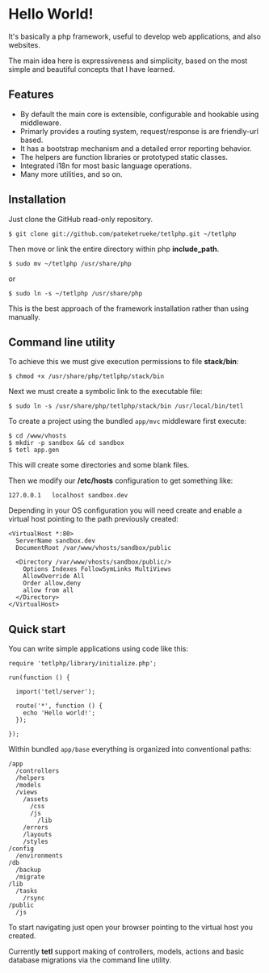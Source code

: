 Hello World!
===========

It's basically a php framework, useful to develop web applications, and also websites.

The main idea here is expressiveness and simplicity, based on the most simple and beautiful concepts that I have learned.

Features
--------

  * By default the main core is extensible, configurable and hookable using middleware.
  * Primarly provides a routing system, request/response is are friendly-url based.
  * It has a bootstrap mechanism and a detailed error reporting behavior.
  * The helpers are function libraries or prototyped static classes.
  * Integrated i18n for most basic language operations.
  * Many more utilities, and so on.

Installation
------------

Just clone the GitHub read-only repository.

    $ git clone git://github.com/pateketrueke/tetlphp.git ~/tetlphp

Then move or link the entire directory within php **include_path**.

    $ sudo mv ~/tetlphp /usr/share/php

or

    $ sudo ln -s ~/tetlphp /usr/share/php

This is the best approach of the framework installation rather than using manually.

Command line utility
--------------------

To achieve this we must give execution permissions to file **stack/bin**:

    $ chmod +x /usr/share/php/tetlphp/stack/bin

Next we must create a symbolic link to the executable file:

    $ sudo ln -s /usr/share/php/tetlphp/stack/bin /usr/local/bin/tetl

To create a project using the bundled `app/mvc` middleware first execute:

    $ cd /www/vhosts
    $ mkdir -p sandbox && cd sandbox
    $ tetl app.gen

This will create some directories and some blank files.

Then we modify our **/etc/hosts** configuration to get something like:

    127.0.0.1	localhost sandbox.dev

Depending in your OS configuration you will need create and enable a
virtual host pointing to the path previously created:

    <VirtualHost *:80>
      ServerName sandbox.dev
      DocumentRoot /var/www/vhosts/sandbox/public

      <Directory /var/www/vhosts/sandbox/public/>
        Options Indexes FollowSymLinks MultiViews
        AllowOverride All
        Order allow,deny
        allow from all
      </Directory>
    </VirtualHost>

Quick start
-----------

You can write simple applications using code like this:

    require 'tetlphp/library/initialize.php';

    run(function () {

      import('tetl/server');

      route('*', function () {
        echo 'Hello world!';
      });

    });

Within bundled `app/base` everything is organized into conventional paths:

    /app
      /controllers
      /helpers
      /models
      /views
        /assets
          /css
          /js
            /lib
        /errors
        /layouts
        /styles
    /config
      /environments
    /db
      /backup
      /migrate
    /lib
      /tasks
        /rsync
    /public
      /js

To start navigating just open your browser pointing to the virtual host you created.

Currently **tetl** support making of controllers, models, actions and basic
database migrations via the command line utility.
